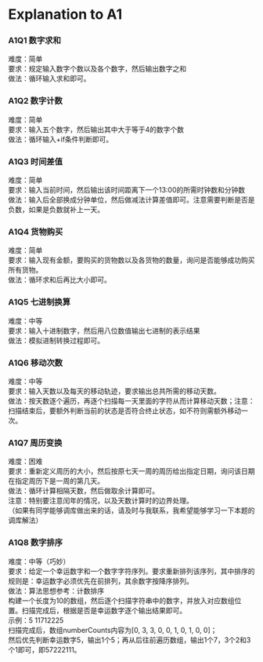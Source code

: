 # Explanation to A1
  
### A1Q1 数字求和
难度：简单  
要求：规定输入数字个数以及各个数字，然后输出数字之和  
做法：循环输入求和即可。  

### A1Q2 数字计数
难度：简单  
要求：输入五个数字，然后输出其中大于等于4的数字个数  
做法：循环输入+if条件判断即可。  

### A1Q3 时间差值
难度：简单  
要求：输入当前时间，然后输出该时间距离下一个13:00的所需时钟数和分钟数  
做法：输入后全部换成分钟单位，然后做减法计算差值即可。注意需要判断是否是负数，如果是负数就补上一天。  

### A1Q4 货物购买
难度：简单   
要求：输入现有金额，要购买的货物数以及各货物的数量，询问是否能够成功购买所有货物。  
做法：循环求和后再比大小即可。  

### A1Q5 七进制换算
难度：中等  
要求：输入十进制数字，然后用八位数值输出七进制的表示结果  
做法：模拟进制转换过程即可。  

### A1Q6 移动次数
难度：中等  
要求：输入天数以及每天的移动轨迹，要求输出总共所需的移动天数。  
做法：按天数逐个遍历，再逐个扫描每一天里面的字符从而计算移动天数；注意：扫描结束后，要额外判断当前的状态是否符合终止状态，如不符则需额外移动一次。  

### A1Q7 周历变换
难度：困难  
要求：重新定义周历的大小，然后按原七天一周的周历给出指定日期，询问该日期在指定周历下是一周的第几天。  
做法：循环计算相隔天数，然后做取余计算即可。  
注意：特别要注意闰年的情况，以及天数计算时的边界处理。  
（如果有同学能够调库做出来的话，请及时与我联系，我希望能够学习一下本题的调库解法）  

### A1Q8 数字排序  
难度：中等（巧妙）  
要求：给定一个幸运数字和一个数字字符序列。要求重新排列该序列，其中排序的规则是：幸运数字必须优先在前排列，其余数字按降序排列。  
做法：算法思想参考：计数排序  
构建一个长度为10的数组，然后逐个扫描字符串中的数字，并放入对应数组位置。扫描完成后，根据是否是幸运数字逐个输出结果即可。   
示例：5 11712225  
扫描完成后，数组numberCounts内容为[0, 3, 3, 0, 0, 1, 0, 1, 0, 0]；  
然后优先判断幸运数字5，输出1个5；再从后往前遍历数组，输出1个7，3个2和3个1即可，即57222111。
